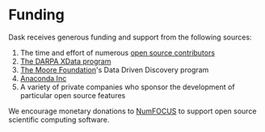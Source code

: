 # Funding

Dask receives generous funding and support from the following sources:

1.  The time and effort of numerous [open source
    contributors](https://github.com/dask/dask/graphs/contributors)
2.  [The DARPA XData program](https://www.darpa.mil/program/xdata)
3.  [The Moore Foundation](https://www.moore.org/)\'s Data Driven
    Discovery program
4.  [Anaconda Inc](https://www.anaconda.com/)
5.  A variety of private companies who sponsor the development of
    particular open source features

We encourage monetary donations to [NumFOCUS](https://numfocus.org/) to
support open source scientific computing software.
